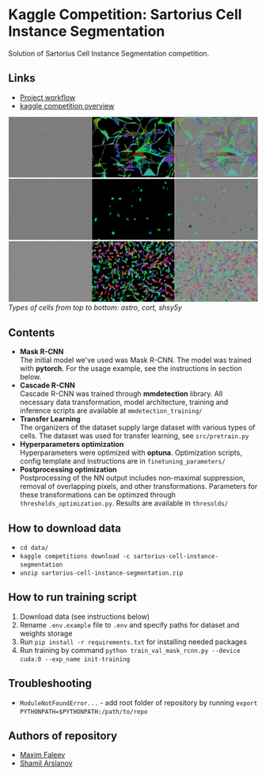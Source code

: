 # Kaggle Competition: Sartorius Cell Instance Segmentation

Solution of Sartorius Cell Instance Segmentation competition.

## Links

- [Project workflow](https://www.notion.so/Kaggle-Instance-Segmentation-f5a291c7ffc34559927d2dedb8405c14)
- [kaggle competition overview](https://www.kaggle.com/c/sartorius-cell-instance-segmentation/)

![train-data-visualisation](figures/45a1f06614f0-astro.png)
![train-data-visualisation](figures/508d39dcc9ef-cort.png)
![train-data-visualisation](figures/aff8fb4fc364-shsy5y.png)
*Types of cells from top to bottom: astro, cort, shsy5y*

## Contents
- **Mask R-CNN**  
    The initial model we've used was Mask R-CNN. 
    The model was trained with **pytorch**.
    For the usage example, see the instructions in section below.
- **Cascade R-CNN**  
    Cascade R-CNN was trained through **mmdetection** library.
    All necessary data transformation, model architecture, training and inference
    scripts are available at `mmdetection_training/`
- **Transfer Learning**  
    The organizers of the dataset supply large dataset with various types of cells. 
    The dataset was used for transfer learning, see `src/pretrain.py`
- **Hyperparameters optimization**  
    Hyperparameters were optimized with **optuna**. 
    Optimization scripts, config template and instructions are in `finetuning_parameters/`
- **Postprocessing optimization**  
    Postprocessing of the NN output includes non-maximal suppression, removal of overlapping pixels, 
    and other transformations. Parameters for these transformations can be optimzed through 
    `thresholds_optimization.py`. Results are available in `thresolds/`
    
## How to download data

- `cd data/`
- `kaggle competitions download -c sartorius-cell-instance-segmentation`
- `unzip sartorius-cell-instance-segmentation.zip`

## How to run training script

1. Download data (see instructions below)
2. Rename `.env.example` file to `.env` and specify paths for dataset and weights storage
3. Run `pip install -r requirements.txt` for installing needed packages
4. Run training by command `python train_val_mask_rcnn.py --device cuda:0 --exp_name init-training`

## Troubleshooting

- `ModuleNotFoundError...` - add root folder of repository by running `export PYTHONPATH=$PYTHONPATH:/path/to/repo`


## Authors of repository

- [Maxim Faleev](https://github.com/implausibleDeniability)
- [Shamil Arslanov](https://github.com/homomorfism)

